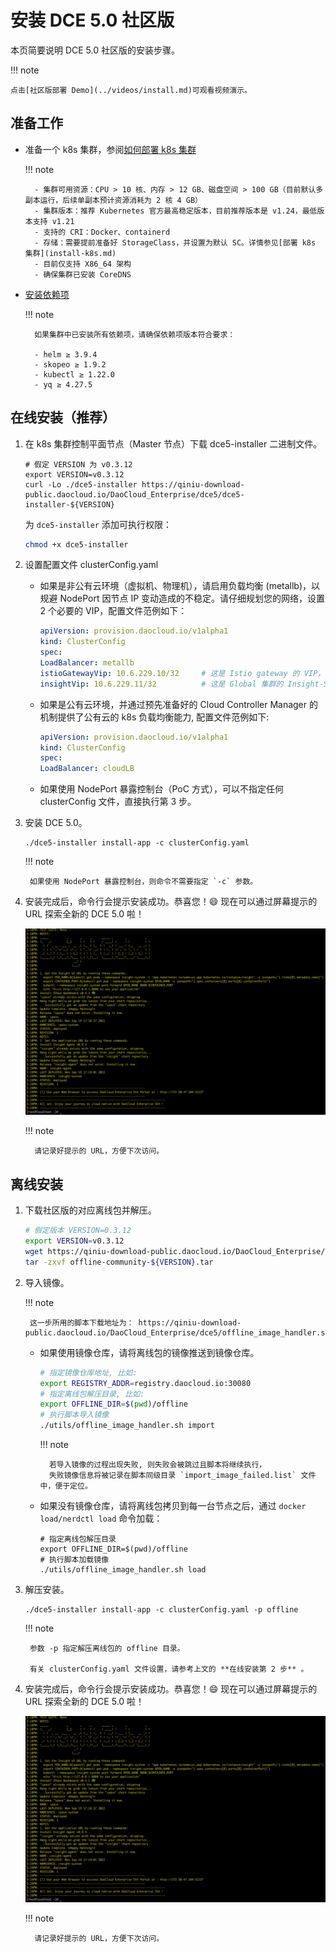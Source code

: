 # 安装 DCE 5.0 社区版

本页简要说明 DCE 5.0 社区版的安装步骤。

!!! note

    点击[社区版部署 Demo](../videos/install.md)可观看视频演示。

## 准备工作

- 准备一个 k8s 集群，参阅[如何部署 k8s 集群](install-k8s.md)

    !!! note

        - 集群可用资源：CPU > 10 核、内存 > 12 GB、磁盘空间 > 100 GB（目前默认多副本运行，后续单副本预计资源消耗为 2 核 4 GB）
        - 集群版本：推荐 Kubernetes 官方最高稳定版本，目前推荐版本是 v1.24，最低版本支持 v1.21
        - 支持的 CRI：Docker、containerd
        - 存储：需要提前准备好 StorageClass，并设置为默认 SC。详情参见[部署 k8s 集群](install-k8s.md)
        - 目前仅支持 X86_64 架构
        - 确保集群已安装 CoreDNS
    
- [安装依赖项](install-tools.md)

    !!! note

        如果集群中已安装所有依赖项，请确保依赖项版本符合要求：

        - helm ≥ 3.9.4
        - skopeo ≥ 1.9.2
        - kubectl ≥ 1.22.0
        - yq ≥ 4.27.5

## 在线安装（推荐）

1. 在 k8s 集群控制平面节点（Master 节点）下载 dce5-installer 二进制文件。

    ```shell
    # 假定 VERSION 为 v0.3.12
    export VERSION=v0.3.12
    curl -Lo ./dce5-installer https://qiniu-download-public.daocloud.io/DaoCloud_Enterprise/dce5/dce5-installer-${VERSION}
    ```

    为 `dce5-installer` 添加可执行权限：

    ```bash
    chmod +x dce5-installer
    ```

2. 设置配置文件 clusterConfig.yaml

    - 如果是非公有云环境（虚拟机、物理机），请启用负载均衡 (metallb)，以规避 NodePort 因节点 IP 变动造成的不稳定。请仔细规划您的网络，设置 2 个必要的 VIP，配置文件范例如下：

        ```yaml
        apiVersion: provision.daocloud.io/v1alpha1
        kind: ClusterConfig
        spec:
        LoadBalancer: metallb
        istioGatewayVip: 10.6.229.10/32     # 这是 Istio gateway 的 VIP，也会是DCE5.0的控制台的浏览器访问IP
        insightVip: 10.6.229.11/32          # 这是 Global 集群的 Insight-Server 采集所有子集群的日志/指标/链路的网络路径所用的 VIP
        ```

    - 如果是公有云环境，并通过预先准备好的 Cloud Controller Manager 的机制提供了公有云的 k8s 负载均衡能力, 配置文件范例如下:

        ``` yaml
        apiVersion: provision.daocloud.io/v1alpha1
        kind: ClusterConfig
        spec:
        LoadBalancer: cloudLB
        ```

    - 如果使用 NodePort 暴露控制台（PoC 方式），可以不指定任何 clusterConfig 文件，直接执行第 3 步。

3. 安装 DCE 5.0。

    ```shell
    ./dce5-installer install-app -c clusterConfig.yaml
    ```
    
    !!! note

        如果使用 NodePort 暴露控制台，则命令不需要指定 `-c` 参数。

4. 安装完成后，命令行会提示安装成功。恭喜您！:smile: 现在可以通过屏幕提示的 URL 探索全新的 DCE 5.0 啦！

    ![success](images/success.png)

    !!! note

         请记录好提示的 URL，方便下次访问。

## 离线安装

1. 下载社区版的对应离线包并解压。

    ``` bash
    # 假定版本 VERSION=0.3.12
    export VERSION=v0.3.12
    wget https://qiniu-download-public.daocloud.io/DaoCloud_Enterprise/dce5/offline-community-${VERSION}.tar
    tar -zxvf offline-community-${VERSION}.tar
    ```

2. 导入镜像。

    !!! note
        
        这一步所用的脚本下载地址为： https://qiniu-download-public.daocloud.io/DaoCloud_Enterprise/dce5/offline_image_handler.sh

    - 如果使用镜像仓库，请将离线包的镜像推送到镜像仓库。

        ```bash
        # 指定镜像仓库地址, 比如:
        export REGISTRY_ADDR=registry.daocloud.io:30080
        # 指定离线包解压目录, 比如:
        export OFFLINE_DIR=$(pwd)/offline
        # 执行脚本导入镜像
        ./utils/offline_image_handler.sh import
        ```

        !!! note

            若导入镜像的过程出现失败, 则失败会被跳过且脚本将继续执行，
            失败镜像信息将被记录在脚本同级目录 `import_image_failed.list` 文件中，便于定位。

    - 如果没有镜像仓库，请将离线包拷贝到每一台节点之后，通过 `docker load/nerdctl load` 命令加载：

        ```shell
        # 指定离线包解压目录
        export OFFLINE_DIR=$(pwd)/offline
        # 执行脚本加载镜像
        ./utils/offline_image_handler.sh load
        ```

3. 解压安装。

    ``` shell
    ./dce5-installer install-app -c clusterConfig.yaml -p offline
    ```
    
    !!! note

        参数 -p 指定解压离线包的 offline 目录。

        有关 clusterConfig.yaml 文件设置，请参考上文的 **在线安装第 2 步** 。

4. 安装完成后，命令行会提示安装成功。恭喜您！:smile: 现在可以通过屏幕提示的 URL 探索全新的 DCE 5.0 啦！

    ![success](images/success.png)

    !!! note

         请记录好提示的 URL，方便下次访问。
